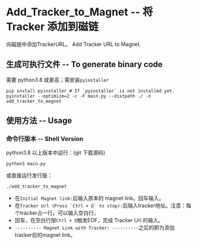 # Add_Tracker_to_Magnet  --  将 Tracker 添加到磁链

向磁链中添加TrackerURL。
Add Tracker URL to Magnet.

## 生成可执行文件  -- To generate binary code

需要 python3.8 或更高；需安装`pyinstaller`

```shell
pip install pyinstaller # If `pyinstaller` is not installed yet.
pyinstaller --optimize=2 -c -F main.py --distpath ./ -n add_tracker_to_magnet
```

## 使用方法  --  Usage

### 命令行版本  --  Shell Version

python3.8 以上版本中运行：(git 下载源码)

```shell
python3 main.py
```

或直接运行发行版：

```shell
./add_tracker_to_magnet
```

- 在`Initial Magnet link:`后输入原本的 magnet link。回车输入。
- 在``Tracker Url (Press `Ctrl + D` to stop):``后输入tracker地址。注意：每个tracker占一行。可以输入空白行。
- 回车，在空白行按`Ctrl + D`触发EOF，完成 Tracker Url 的输入。
- `---------- Magnet Link with Tracker: ----------`之后的即为添加tracker后的magnet link。
